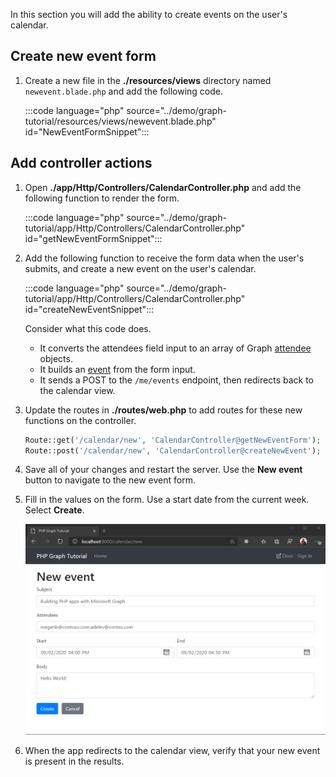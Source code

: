 <!-- markdownlint-disable MD002 MD041 -->

In this section you will add the ability to create events on the user's calendar.

## Create new event form

1. Create a new file in the **./resources/views** directory named `newevent.blade.php` and add the following code.

    :::code language="php" source="../demo/graph-tutorial/resources/views/newevent.blade.php" id="NewEventFormSnippet":::

## Add controller actions

1. Open **./app/Http/Controllers/CalendarController.php** and add the following function to render the form.

    :::code language="php" source="../demo/graph-tutorial/app/Http/Controllers/CalendarController.php" id="getNewEventFormSnippet":::

1. Add the following function to receive the form data when the user's submits, and create a new event on the user's calendar.

    :::code language="php" source="../demo/graph-tutorial/app/Http/Controllers/CalendarController.php" id="createNewEventSnippet":::

    Consider what this code does.

    - It converts the attendees field input to an array of Graph [attendee](https://docs.microsoft.com/graph/api/resources/attendee?view=graph-rest-1.0) objects.
    - It builds an [event](https://docs.microsoft.com/graph/api/resources/event?view=graph-rest-1.0) from the form input.
    - It sends a POST to the `/me/events` endpoint, then redirects back to the calendar view.

1. Update the routes in **./routes/web.php** to add routes for these new functions on the controller.

    ```php
    Route::get('/calendar/new', 'CalendarController@getNewEventForm');
    Route::post('/calendar/new', 'CalendarController@createNewEvent');
    ```

1. Save all of your changes and restart the server. Use the **New event** button to navigate to the new event form.

1. Fill in the values on the form. Use a start date from the current week. Select **Create**.

    ![A screenshot of the new event form](images/create-event-01.png)

1. When the app redirects to the calendar view, verify that your new event is present in the results.

